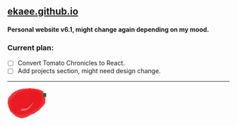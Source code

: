 ## [ekaee.github.io](https://ekaee.github.io/)

#### Personal website v6.1, might change again depending on my mood.

### Current plan:

- [ ] Convert Tomato Chronicles to React.
- [ ] Add projects section, might need design change.

---

![Badly drawn tomato](https://raw.githubusercontent.com/ekaee/ekaee.github.io/main/files/hophop.png)
